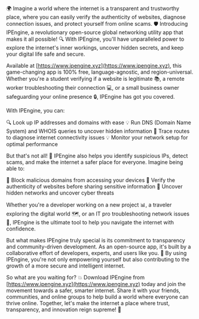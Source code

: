 🌍 Imagine a world where the internet is a transparent and trustworthy place, where you can easily verify the authenticity of websites, diagnose connection issues, and protect yourself from online scams. 🛡️ Introducing IPEngine, a revolutionary open-source global networking utility app that makes it all possible! 🔍 With IPEngine, you'll have unparalleled power to explore the internet's inner workings, uncover hidden secrets, and keep your digital life safe and secure.

Available at [https://www.ipengine.xyz](https://www.ipengine.xyz), this game-changing app is 100% free, language-agnostic, and region-universal. Whether you're a student verifying if a website is legitimate 📚, a remote worker troubleshooting their connection 💻, or a small business owner safeguarding your online presence 🔒, IPEngine has got you covered.

With IPEngine, you can:

🔍 Look up IP addresses and domains with ease
💡 Run DNS (Domain Name System) and WHOIS queries to uncover hidden information
📍 Trace routes to diagnose internet connectivity issues
💡 Monitor your network setup for optimal performance

But that's not all! 🎉 IPEngine also helps you identify suspicious IPs, detect scams, and make the internet a safer place for everyone. Imagine being able to:

🚨 Block malicious domains from accessing your devices
💪 Verify the authenticity of websites before sharing sensitive information
👀 Uncover hidden networks and uncover cyber threats

Whether you're a developer working on a new project 📊, a traveler exploring the digital world 🗺️, or an IT pro troubleshooting network issues 🔧, IPEngine is the ultimate tool to help you navigate the internet with confidence.

But what makes IPEngine truly special is its commitment to transparency and community-driven development. As an open-source app, it's built by a collaborative effort of developers, experts, and users like you. 🌟 By using IPEngine, you're not only empowering yourself but also contributing to the growth of a more secure and intelligent internet.

So what are you waiting for? 💥 Download IPEngine from [https://www.ipengine.xyz](https://www.ipengine.xyz) today and join the movement towards a safer, smarter internet. Share it with your friends, communities, and online groups to help build a world where everyone can thrive online. Together, let's make the internet a place where trust, transparency, and innovation reign supreme! 🚀